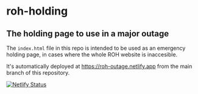 # roh-holding

## The holding page to use in a major outage

The `index.html` file in this repo is intended to be used as an emergency holding page, in cases where the whole ROH website is inaccesible.

It's automatically deployed at https://roh-outage.netlify.app from the main branch of this repository.

[![Netlify Status](https://api.netlify.com/api/v1/badges/53b1d50a-9e28-4a07-b5f0-6529a74590d5/deploy-status)](https://app.netlify.com/sites/roh-outage/deploys)


